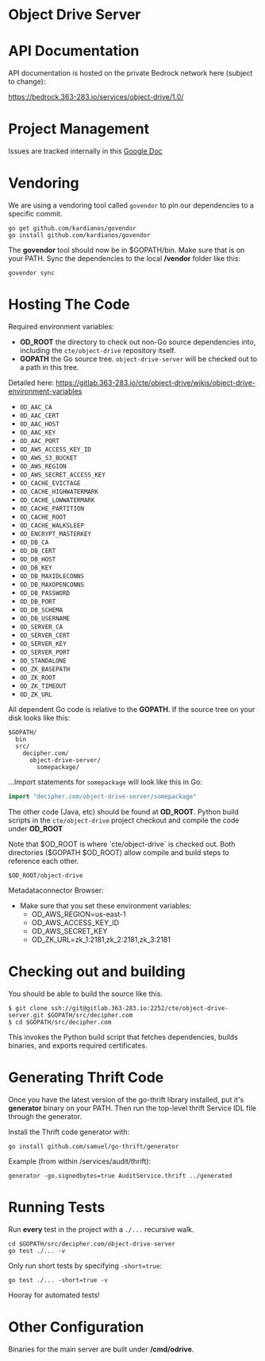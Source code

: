 # Object Drive Server

# API Documentation

API documentation is hosted on the private Bedrock network here (subject to change):

https://bedrock.363-283.io/services/object-drive/1.0/

# Project Management

Issues are tracked internally in this [Google Doc](https://docs.google.com/spreadsheets/d/1Eiuu8uH6O6_uPtz6icOgLof3JYExhPDo9RelJDFsDeA/edit#gid=538633894)

# Vendoring

We are using a vendoring tool called `govendor` to pin our dependencies to a specific commit.

```
go get github.com/kardianos/govendor
go install github.com/kardianos/govendor
```

The **govendor** tool should now be in $GOPATH/bin. Make sure that is on your PATH.
Sync the dependencies to the local **/vendor** folder like this:

```
govendor sync
```

# Hosting The Code

Required environment variables:
* **OD_ROOT** the directory to check out non-Go source dependencies into, including
  the `cte/object-drive` repository itself.
* **GOPATH** the Go source tree. `object-drive-server` will be checked out to
  a path in this tree.

Detailed here: https://gitlab.363-283.io/cte/object-drive/wikis/object-drive-environment-variables

* `OD_AAC_CA`
* `OD_AAC_CERT`
* `OD_AAC_HOST`
* `OD_AAC_KEY`
* `OD_AAC_PORT`
* `OD_AWS_ACCESS_KEY_ID`
* `OD_AWS_S3_BUCKET`
* `OD_AWS_REGION`
* `OD_AWS_SECRET_ACCESS_KEY`
* `OD_CACHE_EVICTAGE`
* `OD_CACHE_HIGHWATERMARK`
* `OD_CACHE_LOWWATERMARK`
* `OD_CACHE_PARTITION`
* `OD_CACHE_ROOT`
* `OD_CACHE_WALKSLEEP`
* `OD_ENCRYPT_MASTERKEY`
* `OD_DB_CA`
* `OD_DB_CERT`
* `OD_DB_HOST`
* `OD_DB_KEY`
* `OD_DB_MAXIDLECONNS`
* `OD_DB_MAXOPENCONNS`
* `OD_DB_PASSWORD`
* `OD_DB_PORT`
* `OD_DB_SCHEMA`
* `OD_DB_USERNAME`
* `OD_SERVER_CA`
* `OD_SERVER_CERT`
* `OD_SERVER_KEY`
* `OD_SERVER_PORT`
* `OD_STANDALONE`
* `OD_ZK_BASEPATH`
* `OD_ZK_ROOT`
* `OD_ZK_TIMEOUT`
* `OD_ZK_URL`

All dependent Go code is relative to the **GOPATH**. If the source tree on your
disk looks like this:

```
$GOPATH/
  bin
  src/
    decipher.com/
      object-drive-server/
        somepackage/
```

...Import statements for `somepackage` will look like this in Go:

```go
import "decipher.com/object-drive-server/somepackage"
```


The other code (Java, etc) should be found at **OD_ROOT**. Python build scripts
in the `cte/object-drive` project checkout and compile the code under **OD_ROOT**

Note that $OD_ROOT is where `cte/object-drive` is checked out.
Both directories ($GOPATH $OD_ROOT) allow compile and build steps
to reference each other.

```
$OD_ROOT/object-drive
```

Metadataconnector Browser:

* Make sure that you set these environment variables:
  * OD_AWS_REGION=us-east-1
  * OD_AWS_ACCESS_KEY_ID
  * OD_AWS_SECRET_KEY
  * OD_ZK_URL=zk_1:2181,zk_2:2181,zk_3:2181

# Checking out and building

You should be able to build the source like this.

```
$ git clone ssh://git@gitlab.363-283.io:2252/cte/object-drive-server.git $GOPATH/src/decipher.com
$ cd $GOPATH/src/decipher.com
```

This invokes the Python build script that fetches dependencies, builds binaries,
and exports required certificates.

# Generating Thrift Code

Once you have the latest version of the go-thrift library installed, put it's
**generator** binary on your PATH. Then run the top-level thrift Service IDL
file through the generator.

Install the Thrift code generator with:

```
go install github.com/samuel/go-thrift/generator
```

Example (from within /services/audit/thrift):

```
generator -go.signedbytes=true AuditService.thrift ../generated
```

# Running Tests

Run **every** test in the project with a `./...` recursive walk.

```
cd $GOPATH/src/decipher.com/object-drive-server
go test ./... -v
```

Only run short tests by specifying `-short=true`:

```
go test ./... -short=true -v
```

Hooray for automated tests!

# Other Configuration

Binaries for the main server are built under **/cmd/odrive**. 

